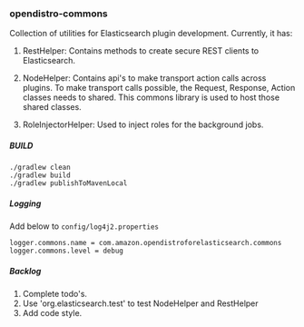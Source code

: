 ### opendistro-commons


Collection of utilities for Elasticsearch plugin development. Currently, it has:

1. RestHelper: Contains methods to create secure REST clients to Elasticsearch. 

2. NodeHelper: Contains api's to make transport action calls across plugins. To make transport calls possible, 
the Request, Response, Action classes needs to shared. This commons library is used to host those shared classes.

3. RoleInjectorHelper: Used to inject roles for the background jobs.   



##### BUILD

```
./gradlew clean
./gradlew build 
./gradlew publishToMavenLocal
```

##### Logging
Add below to `config/log4j2.properties`
```
logger.commons.name = com.amazon.opendistroforelasticsearch.commons
logger.commons.level = debug
```

##### Backlog

1. Complete todo's.
1. Use 'org.elasticsearch.test' to test NodeHelper and RestHelper
1. Add code style.
